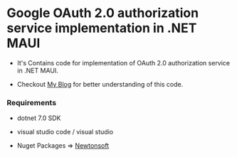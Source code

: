 # Google OAuth 2.0 authorization service implementation in .NET MAUI

- It's Contains code for implementation of OAuth 2.0 authorization service in .NET MAUI.

- Checkout [My Blog](https://dev.to/jaymalli_programmer/google-oauth-20-authorization-service-implementation-in-net-maui-okl) for better understanding of this code.

### Requirements

- dotnet 7.0 SDK
- visual studio code / visual studio

- Nuget Packages
  => [Newtonsoft](https://www.nuget.org/packages/Newtonsoft.Json)
